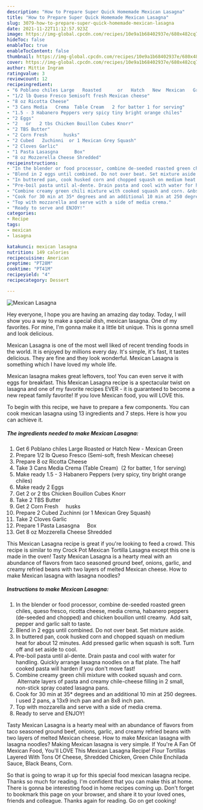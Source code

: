 ```yaml
---
description: "How to Prepare Super Quick Homemade Mexican Lasagna"
title: "How to Prepare Super Quick Homemade Mexican Lasagna"
slug: 3079-how-to-prepare-super-quick-homemade-mexican-lasagna
date: 2021-11-22T11:12:57.923Z
image: https://img-global.cpcdn.com/recipes/10e9a1b68402937e/680x482cq70/mexican-lasagna-recipe-main-photo.jpg
hideToc: false
enableToc: true
enableTocContent: false
thumbnail: https://img-global.cpcdn.com/recipes/10e9a1b68402937e/680x482cq70/mexican-lasagna-recipe-main-photo.jpg
cover: https://img-global.cpcdn.com/recipes/10e9a1b68402937e/680x482cq70/mexican-lasagna-recipe-main-photo.jpg
author: Mittie Ingram
ratingvalue: 3
reviewcount: 12
recipeingredient:
- "6 Poblano chiles Large   Roasted      or   Hatch   New  Mexican   Green"
- "1/2 lb Queso Fresco Semisoft fresh Mexican cheese"
- "8 oz Ricotta Cheese"
- "3 Cans Media   Crema  Table Cream   2 for batter 1 for serving"
- "1.5 - 3 Habanero Peppers very spicy tiny bright orange chiles"
- "2 Eggs"
- "2   or   2 tbs Chicken Bouillon Cubes Knorr"
- "2 TBS Butter"
- "2 Corn Fresh      husks"
- "2 Cubed   Zuchinni  or 1 Mexican Grey Squash"
- "2 Cloves Garlic"
- "1 Pasta Lasasgna      Box"
- "8 oz Mozzerella Cheese Shredded"
recipeinstructions:
- "In the blender or food processor, combine de-seeded roasted green chiles, queso fresco, ricotta cheese, media crema, habanero peppers (de-seeded and chopped) and chicken bouillon until creamy. &nbsp;Add salt, pepper and garlic salt to taste."
- "Blend in 2 eggs until combined. Do not over beat. Set mixture aside."
- "In buttered pan, cook husked corn and chopped squash on medium heat for about 12 minutes. Add pressed garlic when squash is soft. Turn off and set aside to cool."
- "Pre-boil pasta until al-dente. Drain pasta and cool with water for handling. Quickly arrange lasagna noodles on a flat plate. The half cooked pasta will harden if you don&#39;t move fast!"
- "Combine creamy green chili mixture with cooked squash and corn. &nbsp;Alternate layers of pasta and creamy chile-cheese filling in 2 small, non-stick spray coated lasagna pans."
- "Cook for 30 min at 35* degrees and an additional 10 min at 250 degrees. I used 2 pans, a 13x9 inch pan and an 8x8 inch pan."
- "Top with mozzarella and serve with a side of media crema."
- "Ready to serve and ENJOY!"
categories:
- Recipe
tags:
- mexican
- lasagna

katakunci: mexican lasagna 
nutrition: 149 calories
recipecuisine: American
preptime: "PT28M"
cooktime: "PT41M"
recipeyield: "4"
recipecategory: Dessert

---
```



![Mexican Lasagna](https://img-global.cpcdn.com/recipes/10e9a1b68402937e/680x482cq70/mexican-lasagna-recipe-main-photo.jpg)

Hey everyone, I hope you are having an amazing day today. Today, I will show you a way to make a special dish, mexican lasagna. One of my favorites. For mine, I'm gonna make it a little bit unique. This is gonna smell and look delicious.

Mexican Lasagna is one of the most well liked of recent trending foods in the world. It is enjoyed by millions every day. It's simple, it's fast, it tastes delicious. They are fine and they look wonderful. Mexican Lasagna is something which I have loved my whole life.

Mexican lasagna makes great leftovers, too! You can even serve it with eggs for breakfast. This Mexican Lasagna recipe is a spectacular twist on lasagna and one of my favorite recipes EVER - it is guaranteed to become a new repeat family favorite! If you love Mexican food, you will LOVE this.


To begin with this recipe, we have to prepare a few components. You can cook mexican lasagna using 13 ingredients and 7 steps. Here is how you can achieve it.

<!--inarticleads1-->

##### The ingredients needed to make Mexican Lasagna:

1. Get 6 Poblano chiles Large   Roasted      or   Hatch   New - Mexican   Green
1. Prepare 1/2 lb Queso Fresco (Semi-soft, fresh Mexican cheese)
1. Prepare 8 oz Ricotta Cheese
1. Take 3 Cans Media   Crema  (Table Cream)   (2 for batter, 1 for serving)
1. Make ready 1.5 - 3 Habanero Peppers (very spicy, tiny bright orange chiles)
1. Make ready 2 Eggs
1. Get 2   or   2 tbs Chicken Bouillon Cubes Knorr
1. Take 2 TBS Butter
1. Get 2 Corn Fresh      husks
1. Prepare 2 Cubed   Zuchinni  (or 1 Mexican Grey Squash)
1. Take 2 Cloves Garlic
1. Prepare 1 Pasta Lasasgna      Box
1. Get 8 oz Mozzerella Cheese Shredded


This Mexican Lasagna recipe is great if you&#39;re looking to feed a crowd. This recipe is similar to my Crock Pot Mexican Tortilla Lasagna except this one is made in the oven! Tasty Mexican Lasagna is a hearty meal with an abundance of flavors from taco seasoned ground beef, onions, garlic, and creamy refried beans with two layers of melted Mexican cheese. How to make Mexican lasagna with lasagna noodles? 

<!--inarticleads2-->

##### Instructions to make Mexican Lasagna:

1. In the blender or food processor, combine de-seeded roasted green chiles, queso fresco, ricotta cheese, media crema, habanero peppers (de-seeded and chopped) and chicken bouillon until creamy. &nbsp;Add salt, pepper and garlic salt to taste.
1. Blend in 2 eggs until combined. Do not over beat. Set mixture aside.
1. In buttered pan, cook husked corn and chopped squash on medium heat for about 12 minutes. Add pressed garlic when squash is soft. Turn off and set aside to cool.
1. Pre-boil pasta until al-dente. Drain pasta and cool with water for handling. Quickly arrange lasagna noodles on a flat plate. The half cooked pasta will harden if you don&#39;t move fast!
1. Combine creamy green chili mixture with cooked squash and corn. &nbsp;Alternate layers of pasta and creamy chile-cheese filling in 2 small, non-stick spray coated lasagna pans.
1. Cook for 30 min at 35* degrees and an additional 10 min at 250 degrees. I used 2 pans, a 13x9 inch pan and an 8x8 inch pan.
1. Top with mozzarella and serve with a side of media crema.
1. Ready to serve and ENJOY!

Tasty Mexican Lasagna is a hearty meal with an abundance of flavors from taco seasoned ground beef, onions, garlic, and creamy refried beans with two layers of melted Mexican cheese. How to make Mexican lasagna with lasagna noodles? Making Mexican lasagna is very simple. If You&#39;re A Fan Of Mexican Food, You&#39;ll LOVE This Mexican Lasagna Recipe! Flour Tortillas Layered With Tons Of Cheese, Shredded Chicken, Green Chile Enchilada Sauce, Black Beans, Corn. 

So that is going to wrap it up for this special food mexican lasagna recipe. Thanks so much for reading. I'm confident that you can make this at home. There is gonna be interesting food in home recipes coming up. Don't forget to bookmark this page on your browser, and share it to your loved ones, friends and colleague. Thanks again for reading. Go on get cooking!
